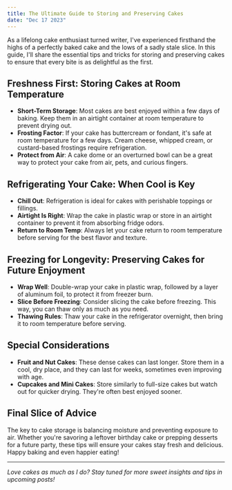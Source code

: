 ```yaml
---
title: The Ultimate Guide to Storing and Preserving Cakes
date: "Dec 17 2023"
---
```


As a lifelong cake enthusiast turned writer, I've experienced firsthand the highs of a perfectly baked cake and the lows of a sadly stale slice. In this guide, I'll share the essential tips and tricks for storing and preserving cakes to ensure that every bite is as delightful as the first.

## Freshness First: Storing Cakes at Room Temperature

- **Short-Term Storage**: Most cakes are best enjoyed within a few days of baking. Keep them in an airtight container at room temperature to prevent drying out.
- **Frosting Factor**: If your cake has buttercream or fondant, it's safe at room temperature for a few days. Cream cheese, whipped cream, or custard-based frostings require refrigeration.
- **Protect from Air**: A cake dome or an overturned bowl can be a great way to protect your cake from air, pets, and curious fingers.

## Refrigerating Your Cake: When Cool is Key

- **Chill Out**: Refrigeration is ideal for cakes with perishable toppings or fillings.
- **Airtight Is Right**: Wrap the cake in plastic wrap or store in an airtight container to prevent it from absorbing fridge odors.
- **Return to Room Temp**: Always let your cake return to room temperature before serving for the best flavor and texture.

## Freezing for Longevity: Preserving Cakes for Future Enjoyment

- **Wrap Well**: Double-wrap your cake in plastic wrap, followed by a layer of aluminum foil, to protect it from freezer burn.
- **Slice Before Freezing**: Consider slicing the cake before freezing. This way, you can thaw only as much as you need.
- **Thawing Rules**: Thaw your cake in the refrigerator overnight, then bring it to room temperature before serving.

## Special Considerations

- **Fruit and Nut Cakes**: These dense cakes can last longer. Store them in a cool, dry place, and they can last for weeks, sometimes even improving with age.
- **Cupcakes and Mini Cakes**: Store similarly to full-size cakes but watch out for quicker drying. They're often best enjoyed sooner.

## Final Slice of Advice

The key to cake storage is balancing moisture and preventing exposure to air. Whether you're savoring a leftover birthday cake or prepping desserts for a future party, these tips will ensure your cakes stay fresh and delicious. Happy baking and even happier eating!

---

_Love cakes as much as I do? Stay tuned for more sweet insights and tips in upcoming posts!_
